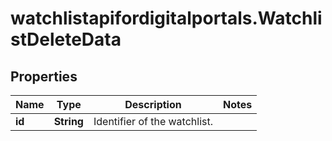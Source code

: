 # watchlistapifordigitalportals.WatchlistDeleteData

## Properties

Name | Type | Description | Notes
------------ | ------------- | ------------- | -------------
**id** | **String** | Identifier of the watchlist. | 


